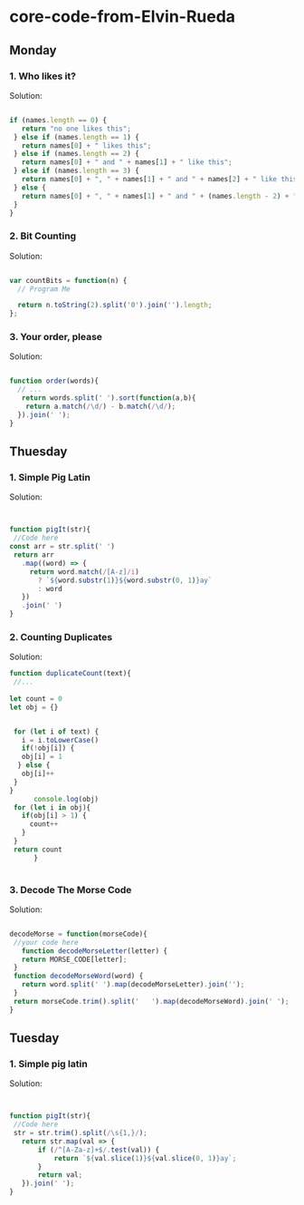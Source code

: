 # core-code-from-Elvin-Rueda


## Monday




### 1. Who likes it?






Solution:
 
 
 ```Javascript
 
 if (names.length == 0) {
    return "no one likes this";
  } else if (names.length == 1) {
    return names[0] + " likes this";  
  } else if (names.length == 2) {
    return names[0] + " and " + names[1] + " like this";
  } else if (names.length == 3) {
    return names[0] + ", " + names[1] + " and " + names[2] + " like this";
  } else {
    return names[0] + ", " + names[1] + " and " + (names.length - 2) + " others like this";
  }
}

```



### 2. Bit Counting






Solution:


```Javascript

var countBits = function(n) {
  // Program Me

  return n.toString(2).split('0').join('').length;
};
```


### 3. Your order, please






Solution:


```Javascript

function order(words){
  // ...
   return words.split(' ').sort(function(a,b){
    return a.match(/\d/) - b.match(/\d/);
  }).join(' ');
}
```



## Thuesday




### 1. Simple Pig Latin






Solution:
 
 
 ```Javascript
 
 
 function pigIt(str){
  //Code here
const arr = str.split(' ')
  return arr
    .map((word) => {
      return word.match(/[A-z]/i)
        ? `${word.substr(1)}${word.substr(0, 1)}ay`
        : word
    })
    .join(' ')
}

```
 
 ### 2. Counting Duplicates






Solution:
 
 
 ```Javascript
 function duplicateCount(text){
  //...
  
 let count = 0 
 let obj = {}
 

  for (let i of text) {
    i = i.toLowerCase()
    if(!obj[i]) {
    obj[i] = 1
   } else {
    obj[i]++
  }
}
       console.log(obj)
  for (let i in obj){
    if(obj[i] > 1) {
      count++
    }
  }
  return count
       }
       
 ```      
 
 
  ### 3. Decode The Morse Code






Solution:
 
 
 ```Javascript
 
 decodeMorse = function(morseCode){
  //your code here
    function decodeMorseLetter(letter) {
    return MORSE_CODE[letter];
  }
  function decodeMorseWord(word) {
    return word.split(' ').map(decodeMorseLetter).join('');
  }
  return morseCode.trim().split('   ').map(decodeMorseWord).join(' ');
}

```
 
 
## Tuesday




### 1. Simple pig latin






Solution:
 
 
 ```Javascript
 
 
 function pigIt(str){
  //Code here
  str = str.trim().split(/\s{1,}/);
    return str.map(val => {
        if (/^[A-Za-z]+$/.test(val)) {
            return `${val.slice(1)}${val.slice(0, 1)}ay`;
        }
        return val;
    }).join(' ');
}

```
 
 
